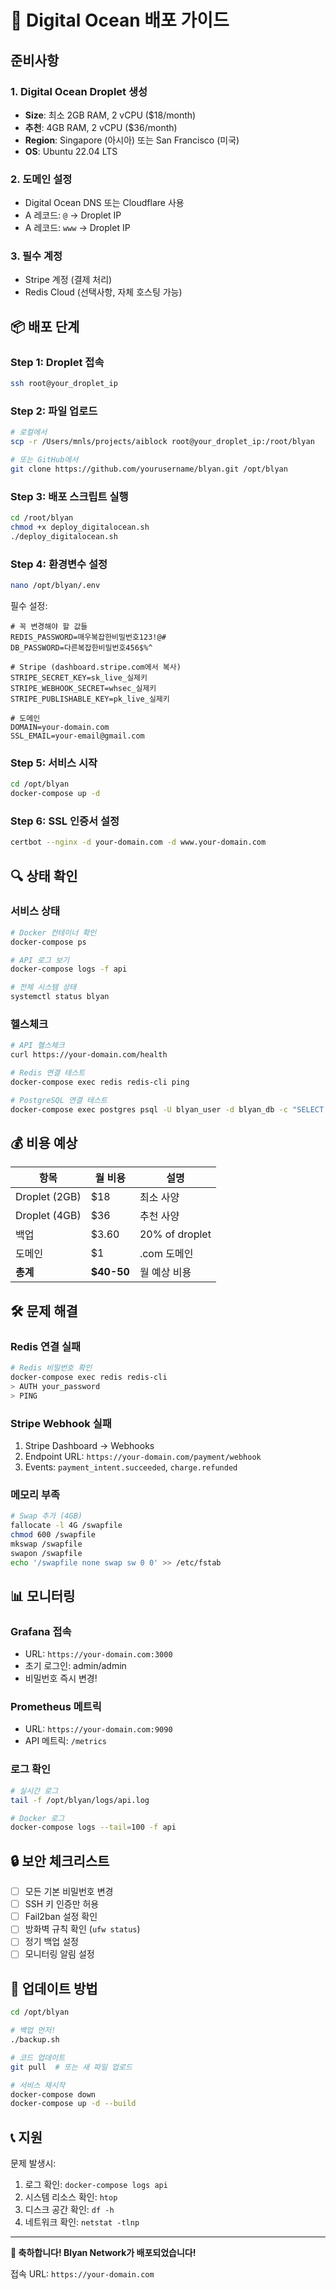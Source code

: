 # 🚀 Digital Ocean 배포 가이드

## 준비사항

### 1. Digital Ocean Droplet 생성
- **Size**: 최소 2GB RAM, 2 vCPU ($18/month)
- **추천**: 4GB RAM, 2 vCPU ($36/month)
- **Region**: Singapore (아시아) 또는 San Francisco (미국)
- **OS**: Ubuntu 22.04 LTS

### 2. 도메인 설정
- Digital Ocean DNS 또는 Cloudflare 사용
- A 레코드: `@` → Droplet IP
- A 레코드: `www` → Droplet IP

### 3. 필수 계정
- Stripe 계정 (결제 처리)
- Redis Cloud (선택사항, 자체 호스팅 가능)

## 📦 배포 단계

### Step 1: Droplet 접속
```bash
ssh root@your_droplet_ip
```

### Step 2: 파일 업로드
```bash
# 로컬에서
scp -r /Users/mnls/projects/aiblock root@your_droplet_ip:/root/blyan

# 또는 GitHub에서
git clone https://github.com/yourusername/blyan.git /opt/blyan
```

### Step 3: 배포 스크립트 실행
```bash
cd /root/blyan
chmod +x deploy_digitalocean.sh
./deploy_digitalocean.sh
```

### Step 4: 환경변수 설정
```bash
nano /opt/blyan/.env
```

필수 설정:
```env
# 꼭 변경해야 할 값들
REDIS_PASSWORD=매우복잡한비밀번호123!@#
DB_PASSWORD=다른복잡한비밀번호456$%^

# Stripe (dashboard.stripe.com에서 복사)
STRIPE_SECRET_KEY=sk_live_실제키
STRIPE_WEBHOOK_SECRET=whsec_실제키
STRIPE_PUBLISHABLE_KEY=pk_live_실제키

# 도메인
DOMAIN=your-domain.com
SSL_EMAIL=your-email@gmail.com
```

### Step 5: 서비스 시작
```bash
cd /opt/blyan
docker-compose up -d
```

### Step 6: SSL 인증서 설정
```bash
certbot --nginx -d your-domain.com -d www.your-domain.com
```

## 🔍 상태 확인

### 서비스 상태
```bash
# Docker 컨테이너 확인
docker-compose ps

# API 로그 보기
docker-compose logs -f api

# 전체 시스템 상태
systemctl status blyan
```

### 헬스체크
```bash
# API 헬스체크
curl https://your-domain.com/health

# Redis 연결 테스트
docker-compose exec redis redis-cli ping

# PostgreSQL 연결 테스트
docker-compose exec postgres psql -U blyan_user -d blyan_db -c "SELECT 1"
```

## 💰 비용 예상

| 항목 | 월 비용 | 설명 |
|-----|--------|------|
| Droplet (2GB) | $18 | 최소 사양 |
| Droplet (4GB) | $36 | 추천 사양 |
| 백업 | $3.60 | 20% of droplet |
| 도메인 | $1 | .com 도메인 |
| **총계** | **$40-50** | 월 예상 비용 |

## 🛠️ 문제 해결

### Redis 연결 실패
```bash
# Redis 비밀번호 확인
docker-compose exec redis redis-cli
> AUTH your_password
> PING
```

### Stripe Webhook 실패
1. Stripe Dashboard → Webhooks
2. Endpoint URL: `https://your-domain.com/payment/webhook`
3. Events: `payment_intent.succeeded`, `charge.refunded`

### 메모리 부족
```bash
# Swap 추가 (4GB)
fallocate -l 4G /swapfile
chmod 600 /swapfile
mkswap /swapfile
swapon /swapfile
echo '/swapfile none swap sw 0 0' >> /etc/fstab
```

## 📊 모니터링

### Grafana 접속
- URL: `https://your-domain.com:3000`
- 초기 로그인: admin/admin
- 비밀번호 즉시 변경!

### Prometheus 메트릭
- URL: `https://your-domain.com:9090`
- API 메트릭: `/metrics`

### 로그 확인
```bash
# 실시간 로그
tail -f /opt/blyan/logs/api.log

# Docker 로그
docker-compose logs --tail=100 -f api
```

## 🔒 보안 체크리스트

- [ ] 모든 기본 비밀번호 변경
- [ ] SSH 키 인증만 허용
- [ ] Fail2ban 설정 확인
- [ ] 방화벽 규칙 확인 (`ufw status`)
- [ ] 정기 백업 설정
- [ ] 모니터링 알림 설정

## 🔄 업데이트 방법

```bash
cd /opt/blyan

# 백업 먼저!
./backup.sh

# 코드 업데이트
git pull  # 또는 새 파일 업로드

# 서비스 재시작
docker-compose down
docker-compose up -d --build
```

## 📞 지원

문제 발생시:
1. 로그 확인: `docker-compose logs api`
2. 시스템 리소스 확인: `htop`
3. 디스크 공간 확인: `df -h`
4. 네트워크 확인: `netstat -tlnp`

---

**🎉 축하합니다! Blyan Network가 배포되었습니다!**

접속 URL: `https://your-domain.com`